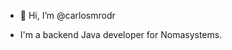 - 👋 Hi, I’m @carlosmrodr

- I'm a backend Java developer for Nomasystems.

<!---
carlosmrodr/carlosmrodr is a ✨ special ✨ repository because its `README.md` (this file) appears on your GitHub profile.
You can click the Preview link to take a look at your changes.
--->
